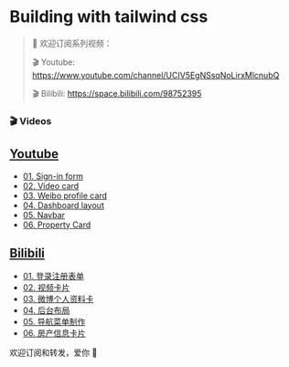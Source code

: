 # Building with tailwind css

> 🤟 欢迎订阅系列视频：
>
> 🎬 Youtube: https://www.youtube.com/channel/UCIV5EgNSsqNoLirxMlcnubQ
>
> 🎬 Bilibili: https://space.bilibili.com/98752395

### 🎬 Videos

## [Youtube](https://www.youtube.com/channel/UCIV5EgNSsqNoLirxMlcnubQ)

- [01. Sign-in form](https://youtu.be/9ehzH3uFB6g)
- [02. Video card](https://youtu.be/gHFWmJRJiQQ)
- [03. Weibo profile card](https://youtu.be/6AkzVRkvxVQ)
- [04. Dashboard layout](https://youtu.be/vR_eKMWaC9w)
- [05. Navbar](https://youtu.be/arIgqc_4nLU)
- [06. Property Card](https://youtu.be/COVOzTcUrHM)

## [Bilibili](https://space.bilibili.com/98752395)

- [01. 登录注册表单](https://www.bilibili.com/video/av78722157)
- [02. 视频卡片](https://www.bilibili.com/video/av78721410)
- [03. 微博个人资料卡](https://www.bilibili.com/video/av78940181)
- [04. 后台布局](https://www.bilibili.com/video/av79170191)
- [05. 导航菜单制作](https://www.bilibili.com/video/av79673925)
- [06. 房产信息卡片](https://www.bilibili.com/video/av80681363)

欢迎订阅和转发，爱你 🤟
